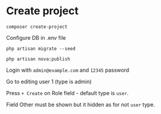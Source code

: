 # Create project 
`composer create-project`

Configure DB in .env file

`php artisan migrate --seed`

`php artisan nova:publish`

Login with `admin@example.com` and `12345` password

Go to editing user 1 (type is admin)

Press `+ Create` on Role field - default type is `user`.

Field Other must be shown but it hidden as for not `user` type.


